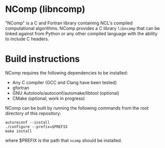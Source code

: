 NComp (libncomp)
========

"NComp" is a C and Fortran library containing NCL's compiled computational algorithms. NComp provides a C library `libncomp` that can be linked against from Python or any other compiled language with the ability to include C headers.


Build instructions
==================

NComp requires the following dependencies to be installed:

* Any C compiler (GCC and Clang have been tested)
* gfortran
* GNU Autotools/autoconf/automake/libtool (optional)
* CMake (optional, work in progress)

NComp can be built by running the following commands from the root directory of this repository:
```
autoreconf --install
./configure --prefix=$PREFIX
make install
```

where $PREFIX is the path that `ncomp` should be installed.
